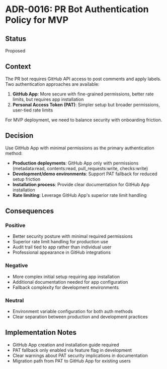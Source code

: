 # ADR-0016: PR Bot Authentication Policy for MVP

## Status
Proposed

## Context
The PR bot requires GitHub API access to post comments and apply labels. Two authentication approaches are available:

1. **GitHub App**: More secure with fine-grained permissions, better rate limits, but requires app installation
2. **Personal Access Token (PAT)**: Simpler setup but broader permissions, user-tied rate limits

For MVP deployment, we need to balance security with onboarding friction.

## Decision
Use GitHub App with minimal permissions as the primary authentication method:

- **Production deployments**: GitHub App only with permissions (metadata:read, contents:read, pull_requests:write, checks:write)
- **Development/demo environments**: Support PAT fallback for reduced setup friction
- **Installation process**: Provide clear documentation for GitHub App installation
- **Rate limiting**: Leverage GitHub App's superior rate limit handling

## Consequences

### Positive
- Better security posture with minimal required permissions
- Superior rate limit handling for production use
- Audit trail tied to app rather than individual user
- Professional appearance in GitHub integrations

### Negative
- More complex initial setup requiring app installation
- Additional documentation needed for app configuration
- Fallback complexity for development environments

### Neutral
- Environment variable configuration for both auth methods
- Clear separation between production and development practices

## Implementation Notes
- GitHub App creation and installation guide required
- PAT fallback only enabled via feature flag in development
- Clear warnings about PAT security implications in documentation
- Migration path from PAT to GitHub App for existing users